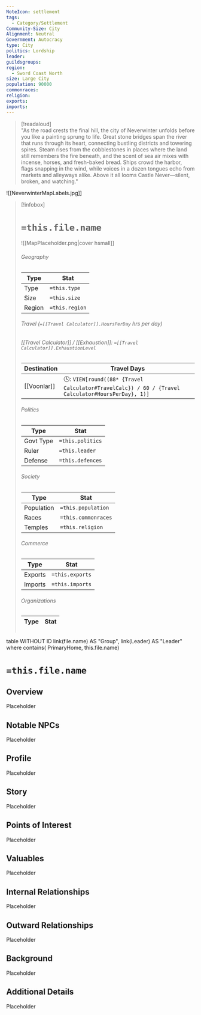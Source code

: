 ```yaml
---
NoteIcon: settlement
tags:
  - Category/Settlement
Community-Size: City
Alignment: Neutral
Government: Autocracy
type: City
politics: Lordship
leader: 
guildsgroups: 
region:
  - Sword Coast North
size: Large City
population: 90000
commonraces: 
religion: 
exports: 
imports:
---
```


> [!readaloud]  
> "As the road crests the final hill, the city of Neverwinter unfolds before you like a painting sprung to life. Great stone bridges span the river that runs through its heart, connecting bustling districts and towering spires. Steam rises from the cobblestones in places where the land still remembers the fire beneath, and the scent of sea air mixes with incense, horses, and fresh-baked bread. Ships crowd the harbor, flags snapping in the wind, while voices in a dozen tongues echo from markets and alleyways alike. Above it all looms Castle Never—silent, broken, and watching."

![[NeverwinterMapLabels.jpg]]


> [!infobox]
> # `=this.file.name`
> ![[MapPlaceholder.png|cover hsmall]]
> ###### Geography
> Type |  Stat |
> ---|---|
> Type | `=this.type` |
> Size | `=this.size` |
> Region | `=this.region` |
> ###### Travel (`=[[Travel Calculator]].HoursPerDay` hrs per day)
> ###### [[Travel Calculator]]  / [[Exhaustion]]:  `=[[Travel Calculator]].ExhaustionLevel`
> Destination |  Travel Days  |
> ---|---|
> [[Voonlar]] | 🕓: `VIEW[round((88* {Travel Calculator#TravelCalc}) / 60 / {Travel Calculator#HoursPerDay}, 1)]`      |
> ###### Politics
> Type |  Stat |
> ---|---|
> Govt Type | `=this.politics` |
> Ruler | `=this.leader` |
> Defense | `=this.defences` |
> ###### Society
> Type |  Stat |
> ---|---|
> Population | `=this.population` |
> Races | `=this.commonraces` |
> Temples | `=this.religion`  |
> ###### Commerce
> Type |  Stat |
> ---|---|
> Exports | `=this.exports` |
> Imports | `=this.imports` |
> ###### Organizations
> Type |  Stat |
> ---|---|
> ```dataview
table WITHOUT ID link(file.name) AS "Group", link(Leader) AS "Leader"
where contains( PrimaryHome, this.file.name)


# `=this.file.name`
## Overview
Placeholder

## Notable NPCs
Placeholder

## Profile
Placeholder

## Story
Placeholder

## Points of Interest
Placeholder

## Valuables
Placeholder

## Internal Relationships
Placeholder

## Outward Relationships
Placeholder

## Background
Placeholder

## Additional Details
Placeholder

